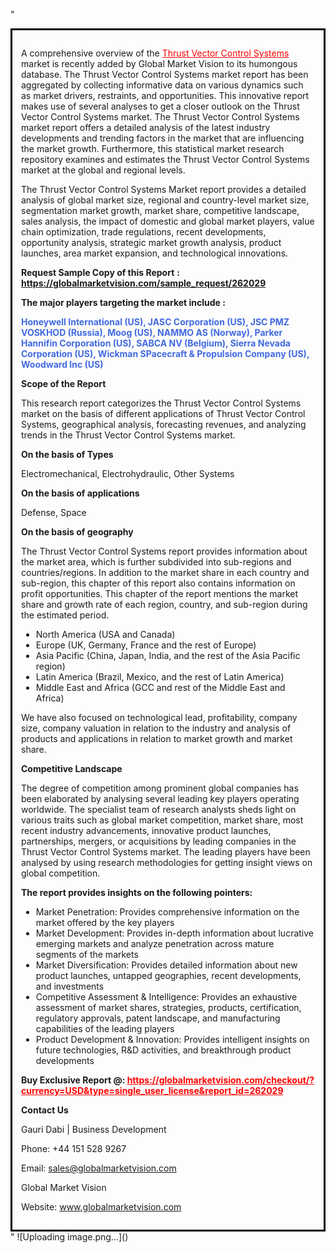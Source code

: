 "<div style='border: 3px solid black; padding: 1em;'>

A comprehensive overview of the <a style='color: #ff0000;' href='https://globalmarketvision.com/reports/global-thrust-vector-control-systems-market/262029'>Thrust Vector Control Systems</a> market is recently added by Global Market Vision to its humongous database. The Thrust Vector Control Systems market report has been aggregated by collecting informative data on various dynamics such as market drivers, restraints, and opportunities. This innovative report makes use of several analyses to get a closer outlook on the Thrust Vector Control Systems market. The Thrust Vector Control Systems market report offers a detailed analysis of the latest industry developments and trending factors in the market that are influencing the market growth. Furthermore, this statistical market research repository examines and estimates the Thrust Vector Control Systems market at the global and regional levels.

The Thrust Vector Control Systems Market report provides a detailed analysis of global market size, regional and country-level market size, segmentation market growth, market share, competitive landscape, sales analysis, the impact of domestic and global market players, value chain optimization, trade regulations, recent developments, opportunity analysis, strategic market growth analysis, product launches, area market expansion, and technological innovations.

<strong>Request Sample Copy of this Report</strong> <strong>:</strong><strong> <a style='color: #ff0000;' href='https://globalmarketvision.com/sample_request/262029?utm_source=linkedinPulse&utm_medium=Dhiraj&utm_campaign=SN'><strong>https://globalmarketvision.com/sample_request/262029</strong></a></strong>

<strong>The major players targeting the market include :</strong>

<strong style='color: #4169e1;'>Honeywell International (US), JASC Corporation (US), JSC PMZ VOSKHOD (Russia), Moog (US), NAMMO AS (Norway), Parker Hannifin Corporation (US), SABCA NV (Belgium), Sierra Nevada Corporation (US), Wickman SPacecraft & Propulsion Company (US), Woodward Inc (US)</strong>

<strong>Scope of the Report</strong>

This research report categorizes the Thrust Vector Control Systems market on the basis of different applications of Thrust Vector Control Systems, geographical analysis, forecasting revenues, and analyzing trends in the Thrust Vector Control Systems market.

<strong>On the basis of Types</strong>

Electromechanical, Electrohydraulic, Other Systems

<strong>On the basis of applications</strong>

Defense, Space

<strong>On the basis of geography</strong>

The Thrust Vector Control Systems report provides information about the market area, which is further subdivided into sub-regions and countries/regions. In addition to the market share in each country and sub-region, this chapter of this report also contains information on profit opportunities. This chapter of the report mentions the market share and growth rate of each region, country, and sub-region during the estimated period.
<ul>
  <li>North America (USA and Canada)</li>
  <li>Europe (UK, Germany, France and the rest of Europe)</li>
  <li>Asia Pacific (China, Japan, India, and the rest of the Asia Pacific region)</li>
  <li>Latin America (Brazil, Mexico, and the rest of Latin America)</li>
  <li>Middle East and Africa (GCC and rest of the Middle East and Africa)</li>
</ul>
We have also focused on technological lead, profitability, company size, company valuation in relation to the industry and analysis of products and applications in relation to market growth and market share.

<strong>Competitive Landscape</strong>

The degree of competition among prominent global companies has been elaborated by analysing several leading key players operating worldwide. The specialist team of research analysts sheds light on various traits such as global market competition, market share, most recent industry advancements, innovative product launches, partnerships, mergers, or acquisitions by leading companies in the Thrust Vector Control Systems market. The leading players have been analysed by using research methodologies for getting insight views on global competition.

<strong>The report provides insights on the following pointers:</strong>
<ul>
  <li>Market Penetration: Provides comprehensive information on the market offered by the key players</li>
  <li>Market Development: Provides in-depth information about lucrative emerging markets and analyze penetration across mature segments of the markets</li>
  <li>Market Diversification: Provides detailed information about new product launches, untapped geographies, recent developments, and investments</li>
  <li>Competitive Assessment &amp; Intelligence: Provides an exhaustive assessment of market shares, strategies, products, certification, regulatory approvals, patent landscape, and manufacturing capabilities of the leading players</li>
  <li>Product Development &amp; Innovation: Provides intelligent insights on future technologies, R&amp;D activities, and breakthrough product developments</li>
</ul>
<strong>Buy Exclusive Report @: <strong><a style='color: #ff0000;' href='https://globalmarketvision.com/checkout/?currency=USD&type=single_user_license&report_id=262029?utm_source=linkedinPulse&utm_medium=Dhiraj&utm_campaign=SN'>https://globalmarketvision.com/checkout/?currency=USD&type=single_user_license&report_id=262029</a></strong></strong>

<strong>Contact Us</strong>

Gauri Dabi | Business Development

Phone: +44 151 528 9267

Email: <a href='mailto:sales@globalmarketvision.com'>sales@globalmarketvision.com</a>

Global Market Vision

Website: <a href='http://www.globalmarketvision.com/'>www.globalmarketvision.com</a>

</div>"
![Uploading image.png…]()
